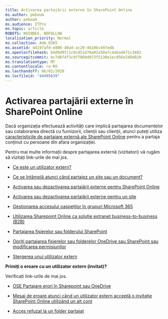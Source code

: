```yaml
---
title: Activarea partajării externe în SharePoint Online
ms.author: pebaum
author: pebaum
ms.audience: ITPro
ms.topic: article
ROBOTS: NOINDEX, NOFOLLOW
localization_priority: Normal
ms.collection: Adm_O365
ms.assetid: 4d197afd-e806-40ad-ac20-4b10bc497edb
ms.openlocfilehash: bdd9d9fc1c0cd51d78a02a50a7c4aba4672c3482
ms.sourcegitcommit: bc7d6f4f3c9f7060d073f5130e1ec856e248d020
ms.translationtype: MT
ms.contentlocale: ro-RO
ms.lasthandoff: 06/02/2020
ms.locfileid: "44495639"
---
```

# <a name="enable-external-sharing-in-sharepoint-online"></a>Activarea partajării externe în SharePoint Online

Dacă organizația efectuează activități care implică partajarea documentelor sau colaborarea directă cu furnizorii, clienții sau clienții, atunci puteți utiliza [caracteristicile de partajare externă ale SharePoint Online](https://docs.microsoft.com/sharepoint/external-sharing-overview) pentru a partaja conținut cu persoane din afara organizației.

Pentru mai multe informații despre partajarea externă (vizitatori) vă rugăm să vizitați link-urile de mai jos.

- [Ce este un utilizator extern?](https://docs.microsoft.com/sharepoint/external-sharing-overview#what-is-an-external-user)

- [Ce se întâmplă atunci când partajez un site sau un document?](https://docs.microsoft.com/sharepoint/external-sharing-overview#what-happens-when-i-share-a-site-or-document)

- [Activarea sau dezactivarea partajării externe pentru SharePoint Online](https://docs.microsoft.com/sharepoint/turn-external-sharing-on-or-off)

- [Activarea sau dezactivarea partajării externe pentru un site](https://docs.microsoft.com/sharepoint/change-external-sharing-site)

- [Gestionarea accesului oaspeților în grupuri Microsoft 365](https://docs.microsoft.com/microsoft-365/admin/create-groups/manage-guest-access-in-groups)

- [Utilizarea Sharepoint Online ca soluție extranet business-to-business (B2B)](https://docs.microsoft.com/sharepoint/create-b2b-extranet)

- [Partajarea fișierelor sau folderului SharePoint](https://support.office.com/article/share-sharepoint-files-or-folders-1fe37332-0f9a-4719-970e-d2578da4941c)

- [Opriți partajarea fișierelor sau folderelor OneDrive sau SharePoint sau modificarea permisiunilor](https://support.office.com/article/stop-sharing-onedrive-or-sharepoint-files-or-folders-or-change-permissions-0a36470f-d7fe-40a0-bd74-0ac6c1e13323)

- [Ștergerea unui utilizator extern](https://docs.microsoft.com/sharepoint/remove-users#delete-a-guest-from-the-microsoft-365-admin-center)

**Primiți o eroare cu un utilizator extern (invitat)?**

Verificați link-urile de mai jos. 

- [OSE Partajare erori în Sharepoint sau OneDrive](https://docs.microsoft.com/sharepoint/sharepoint-onedrive-error-message)

- [Mesaj de eroare atunci când un utilizator extern acceptă o invitație SharePoint Online utilizând un alt cont](https://docs.microsoft.com/sharepoint/support/sharing-and-permissions/error-when-external-user-accepts-an-invitation-by-using-another-account)

- [Acces refuzat la un folder partajat](https://docs.microsoft.com/sharepoint/support/sharing-and-permissions/cannot-access-shared-folder)
